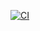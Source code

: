 [![CI](https://github.com/Estepa08/health-survey/actions/workflows/ci.yml/badge.svg)](https://github.com/Estepa08/health-survey/actions/workflows/ci.yml)
